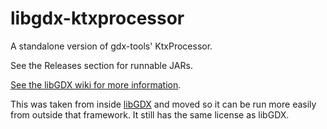 # libgdx-ktxprocessor
A standalone version of gdx-tools' KtxProcessor.

See the Releases section for runnable JARs.

[See the libGDX wiki for more information](https://libgdx.com/wiki/graphics/2d/texture-compression).

This was taken from inside [libGDX](https://github.com/libgdx/libgdx) and moved so it can be run more easily from
outside that framework. It still has the same license as libGDX.
